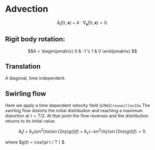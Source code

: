 # Advection

$$
\partial_t f(t,\mathbf{x}) + A \cdot \nabla_{\mathbf{x}} f(t,\mathbf{x}) = 0.
$$

##  Rigit body rotation: 

$$A = \begin{pmatrix}
        0 & -1 \\ 1 & 0
        \end{pmatrix}
$$

## Translation

$A$ diagonal, time independent.

## Swirling flow 

Here we apply a time dependent velocity field {cite}`Crouseilles15a`
The swirling flow distorts the initial distribution and reaching a maximum 
distortion at $t=T/2$. At that point the flow reverses and the distribution 
returns to its initial value.

$$
\partial_t f + \partial_x \left(\sin^2(\pi x) \sin(2\pi y)g(t) f\right) + \partial_y \left(-\sin^2(\pi y) \sin (2\pi x) g(t)f\right) = 0.
$$

where $g(t) = cos(\pi t / T ) $.
